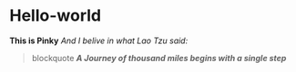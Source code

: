 # Hello-world
**This is Pinky**
*And I belive in what Lao Tzu said:*
>blockquote ***A Journey of thousand miles begins with a single step***
